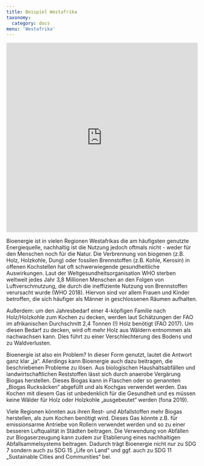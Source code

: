 ```yaml
---
title: Beispiel Westafrika 
taxonomy:
  category: docs
menu: 'Westafrika'
---
```


<iframe src="https://axelgjzabel.de/wp-admin/admin-ajax.php?action=h5p_embed&id=6" width="632" height="448" frameborder="0" allowfullscreen="allowfullscreen" style="max-width: 600px; width: 100%; height: 500px; max-height: 600px"></iframe>
<!--<script src="https://axelgjzabel.de/wp-content/plugins/h5p/h5p-php-library/js/h5p-resizer.js" charset="UTF-8"></script>-->
<!-- NOTE: Skript wurde daktiviert weil Seite nicht richtig angezeigt wird, statt dessen wurden CSS-Eigenschaften eingefügt, analog zu https://github.com/opengeoedu/learn.opengeoedu.de/blob/master/pages/08.Fernerkundung/01.vorlesung/06.Vegetationsmonitoring/docs.de.md -->

Bioenergie ist in vielen Regionen Westafrikas die am häufigsten genutzte Energiequelle, nachhaltig ist die Nutzung jedoch oftmals nicht - weder für den Menschen noch für die Natur. Die Verbrennung von biogenen (z.B. Holz, Holzkohle, Dung) oder fossilen Brennstoffen (z.B. Kohle, Kerosin) in offenen Kochstellen hat oft schwerwiegende gesundheitliche Auswirkungen. Laut der Weltgesundheitsorganisation WHO sterben weltweit jedes Jahr 3,8 Millionen Menschen an den Folgen von Luftverschmutzung, die durch die ineffiziente Nutzung von Brennstoffen verursacht wurde (WHO 2018). Hiervon sind vor allem Frauen und Kinder betroffen, die sich häufiger als Männer in geschlossenen Räumen aufhalten. 

Außerdem: um den Jahresbedarf einer 4-köpfigen Familie nach Holz/Holzkohle zum Kochen zu decken, werden laut Schätzungen der FAO im afrikanischen Durchschnitt 2,4 Tonnen (!) Holz benötigt (FAO 2017). Um diesen Bedarf zu decken, wird oft mehr Holz aus Wäldern entnommen als nachwachsen kann. Dies führt zu einer Verschlechterung des Bodens und zu Waldverlusten. 

Bioenergie ist also ein Problem? In dieser Form genutzt, lautet die Antwort ganz klar „ja“. Allerdings kann Bioenergie auch dazu beitragen, die beschriebenen Probleme zu lösen. Aus biologischen Haushaltsabfällen und landwirtschaftlichen Reststoffen lässt sich durch anaerobe Vergärung Biogas herstellen. Dieses Biogas kann in Flaschen oder so genannten „Biogas Rucksäcken“ abgefüllt und als Kochgas verwendet werden. Das Kochen mit diesem Gas ist unbedenklich für die Gesundheit und es müssen keine Wälder für Holz oder Holzkohle „ausgebeutet“ werden (fona 2019). 

Viele Regionen könnten aus ihren Rest- und Abfallstoffen mehr Biogas herstellen, als zum Kochen benötigt wird. Dieses Gas könnte z.B. für emissionsarme Antriebe von Rollern verwendet werden und so zu einer besseren Luftqualität in Städten beitragen. Die Verwendung von Abfällen zur Biogaserzeugung kann zudem zur Etablierung eines nachhaltigen Abfallsammelsystems beitragen. Dadurch trägt Bioenergie nicht nur zu SDG 7 sondern auch zu SDG 15 „Life on Land“ und ggf. auch zu SDG 11 „Sustainable Cities and Communities“ bei.
